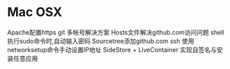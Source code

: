 # Mac OSX
<script setup>
// const base = '/Blog-Doc';
const base = process.env.VITE_BASE_URL;
</script>


<div class="grid-container">
  <a class="grid-item" :href="`${base}/src/Mac OSX/1.Apache配置https`">Apache配置https</a>
  <a class="grid-item" :href="`${base}/src/Mac OSX/2.git 多帐号解决方案`">git 多帐号解决方案</a>
  <a class="grid-item" :href="`${base}/src/Mac OSX/3.Hosts文件解决github.com访问问题`">Hosts文件解决github.com访问问题</a>
  <a class="grid-item" :href="`${base}/src/Mac OSX/4.shell执行sudo命令时,自动输入密码`">shell执行sudo命令时,自动输入密码</a>
  <a class="grid-item" :href="`${base}/src/Mac OSX/5.Sourcetree添加github.com ssh`">Sourcetree添加github.com ssh</a>
  <a class="grid-item" :href="`${base}/src/Mac OSX/6.使用 networksetup命令手动设置IP地址`">使用 networksetup命令手动设置IP地址</a>
  <a class="grid-item" :href="`${base}/src/Mac OSX/7.SideStore + LiveContainer 实现自签名与安装任意应用`">SideStore + LiveContainer 实现自签名与安装任意应用</a>
</div>
